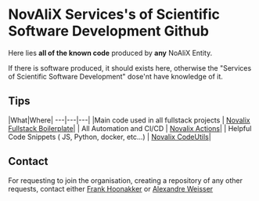 # NovAliX Services's of Scientific Software Development Github

Here lies **all of the known code** produced by **any** NoAliX Entity. 

If there is software produced, it should exists here, otherwise the "Services of Scientific Software Development" dose'nt have knowledge of it.

## Tips 

|What|Where|
---|---|---|
|Main code used in all fullstack projects | [Novalix Fullstack Boilerplate](https://github.com/novalixofficial/BoilerplateCICD)|
| All Automation and CI/CD | [Novalix Actions](https://github.com/novalixofficial/actions)|
| Helpful Code Snippets ( JS, Python, docker, etc...) | [Novalix CodeUtils](https://github.com/novalixofficial/CodeUtils)|

## Contact

For requesting to join the organisation, creating a repository of any other requests, contact either [Frank Hoonakker](mailto:fhoonakker@novalix.com) or [Alexandre Weisser](aweisser@novalixcom)
